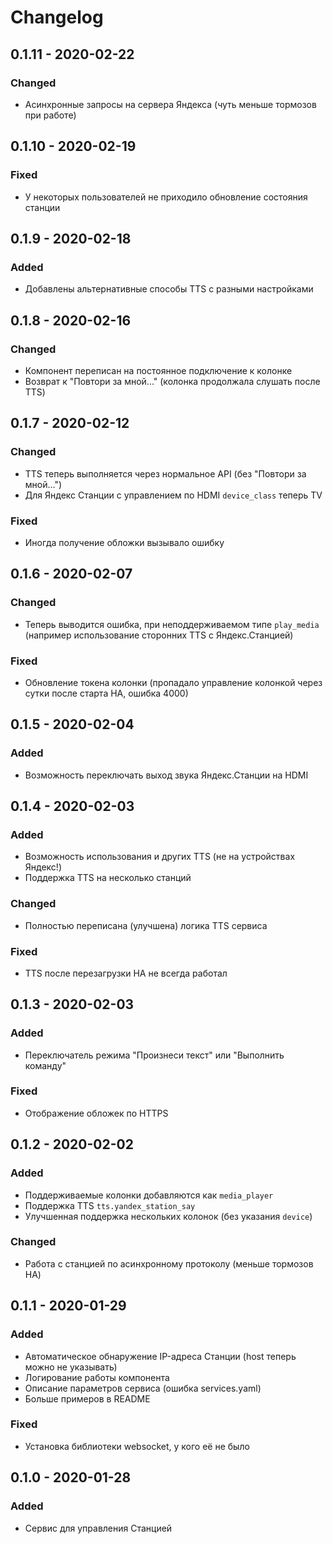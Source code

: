 # Changelog

## 0.1.11 - 2020-02-22

### Changed

- Асинхронные запросы на сервера Яндекса (чуть меньше тормозов при работе)

## 0.1.10 - 2020-02-19

### Fixed

- У некоторых пользователей не приходило обновление состояния станции

## 0.1.9 - 2020-02-18

### Added

- Добавлены альтернативные способы TTS с разными настройками

## 0.1.8 - 2020-02-16

### Changed

- Компонент переписан на постоянное подключение к колонке
- Возврат к "Повтори за мной..." (колонка продолжала слушать после TTS)

## 0.1.7 - 2020-02-12

### Changed

- TTS теперь выполняется через нормальное API (без "Повтори за мной...")
- Для Яндекс Станции с управлением по HDMI `device_class` теперь TV

### Fixed

- Иногда получение обложки вызывало ошибку

## 0.1.6 - 2020-02-07

### Changed

- Теперь выводится ошибка, при неподдерживаемом типе `play_media` (например использование сторонних TTS с Яндекс.Станцией) 

### Fixed

- Обновление токена колонки (пропадало управление колонкой через сутки после старта HA, ошибка 4000)

## 0.1.5 - 2020-02-04

### Added

- Возможность переключать выход звука Яндекс.Станции на HDMI

## 0.1.4 - 2020-02-03

### Added

- Возможность использования и других TTS (не на устройствах Яндекс!)
- Поддержка TTS на несколько станций

### Changed

- Полностью переписана (улучшена) логика TTS сервиса

### Fixed

- TTS после перезагрузки HA не всегда работал

## 0.1.3 - 2020-02-03

### Added

- Переключатель режима "Произнеси текст" или "Выполнить команду"

### Fixed

- Отображение обложек по HTTPS

## 0.1.2 - 2020-02-02

### Added

- Поддерживаемые колонки добавляются как `media_player`
- Поддержка TTS `tts.yandex_station_say`
- Улучшенная поддержка нескольких колонок (без указания `device`)

### Changed

- Работа с станцией по асинхронному протоколу (меньше тормозов HA)

## 0.1.1 - 2020-01-29

### Added

- Автоматическое обнаружение IP-адреса Станции (host теперь можно не указывать)
- Логирование работы компонента
- Описание параметров сервиса (ошибка services.yaml)
- Больше примеров в README

### Fixed

- Установка библиотеки websocket, у кого её не было

## 0.1.0 - 2020-01-28

### Added

- Сервис для управления Станцией